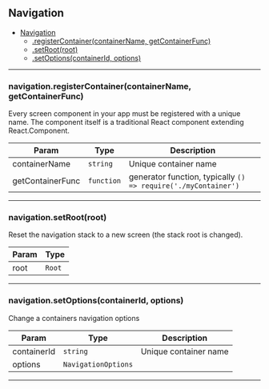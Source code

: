 <a name="Navigation"></a>

## Navigation

* [Navigation](#Navigation)
    * [.registerContainer(containerName, getContainerFunc)](#Navigation+registerContainer)
    * [.setRoot(root)](#Navigation+setRoot)
    * [.setOptions(containerId, options)](#Navigation+setOptions)


* * *

<a name="Navigation+registerContainer"></a>

### navigation.registerContainer(containerName, getContainerFunc)
Every screen component in your app must be registered with a unique name. The component itself is a traditional React component extending React.Component.


| Param | Type | Description |
| --- | --- | --- |
| containerName | <code>string</code> | Unique container name |
| getContainerFunc | <code>function</code> | generator function, typically `() => require('./myContainer')` |


* * *

<a name="Navigation+setRoot"></a>

### navigation.setRoot(root)
Reset the navigation stack to a new screen (the stack root is changed).


| Param | Type |
| --- | --- |
| root | <code>Root</code> | 


* * *

<a name="Navigation+setOptions"></a>

### navigation.setOptions(containerId, options)
Change a containers navigation options


| Param | Type | Description |
| --- | --- | --- |
| containerId | <code>string</code> | Unique container name |
| options | <code>NavigationOptions</code> |  |


* * *

